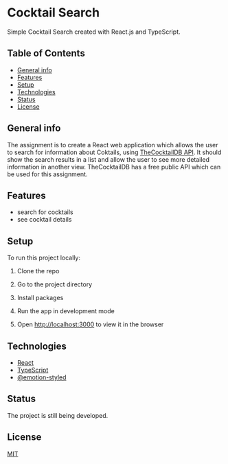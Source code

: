 # Cocktail Search

Simple Cocktail Search created with React.js and TypeScript.

## Table of Contents

- [General info](#general-info)
- [Features](#features)
- [Setup](#setup)
- [Technologies](#technologies)
- [Status](#status)
- [License](#license)

## General info

The assignment is to create a React web application which allows the user to search for
information about Coktails, using [TheCocktailDB API](https://www.thecocktaildb.com/api.php). It should
show the search results in a list and allow the user to see more detailed information in
another view.
TheCocktailDB has a free public API which can be used for this assignment.

## Features

- search for cocktails
- see cocktail details

## Setup

To run this project locally:

1. Clone the repo

2. Go to the project directory

3. Install packages

4. Run the app in development mode

5. Open [http://localhost:3000](http://localhost:3000) to view it in the browser

## Technologies

- [React](https://reactjs.org/)
- [TypeScript](https://www.typescriptlang.org/)
- [@emotion-styled](https://emotion.sh/docs/styled)

## Status

The project is still being developed.

## License

[MIT](https://choosealicense.com/licenses/mit/)
